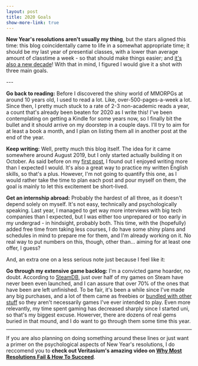 ```yaml
---
layout: post
title: 2020 Goals
show-more-link: true
---
```


**New Year's resolutions aren't usually my thing**, but the stars aligned this time: this blog coincidentally came to life in a somewhat appropriate time; it should be my last year of presential classes, with a lower than average amount of classtime a week - so that should make things easier; and [it's also a new decade](https://xkcd.com/2249/)! With that in mind, I figured I would give it a shot with three main goals.

<!--more--> ---

**Go back to reading:** Before I discovered the shiny world of MMORPGs at around 10 years old, I used to read a lot. Like, over-500-pages-a-week a lot. Since then, I pretty much stuck to a rate of 2-3 non-academic reads a year, a count that's already been beaten for 2020 as I write this! I've been contemplating on getting a Kindle for some years now, so I finally bit the bullet and it should arrive on my doorstep in a couple days. I'll try to aim for at least a book a month, and I plan on listing them all in another post at the end of the year.

**Keep writing:** Well, pretty much this blog itself. The idea for it came somewhere around August 2019, but I only started actually building it on October. As said before on my [first post]({{site.baseurl}}/hi-what-is-this/), I found out I enjoyed writing more than I expected I would. It's also a great way to practice my written English skills, so that's a plus. However, I'm not going to quantify this one, as I would rather take the time to plan each post and pour myself on them, the goal is mainly to let this excitement be short-lived.

**Get an internship abroad:** Probably the hardest of all three, as it doesn't depend solely on myself. It's not easy, technically and psychologically speaking. Last year, I managed to get way more interviews with big tech companies than I expected, but I was either too unprepared or too early in my undergrad - in hindsight, probably both. This time, with the (hopefully) added free time from taking less courses, I do have some shiny plans and schedules in mind to prepare me for them, and I'm already working on it. No real way to put numbers on this, though, other than... aiming for at least one offer, I guess?

And, an extra one on a less serious note just because I feel like it:

**Go through my extensive game backlog:** I'm a convicted game hoarder, no doubt. According to [SteamDB](https://steamdb.info/calculator/76561198060441981/), just over half of my games on Steam have never been even launched, and I can assure that over 70% of the ones that have been are left unfinished. To be fair, it's been a while since I've made any big purchases, and a lot of them came as freebies or [bundled with other stuff](https://www.humblebundle.com/) so they aren't necessarily games I've ever intended to play. Even more relevantly, my time spent gaming has decreased sharply since I started uni, so that's my biggest excuse. Howerver, there are dozens of real gems buried in that mound, and I do want to go through them some time this year.

---

If you are also planning on doing something around these lines or just want a primer on the psychological aspects of New Year's resolutions, I do reccomend you to **check out Veritasium's amazing video on [Why Most Resolutions Fail & How To Succeed](https://www.youtube.com/watch?v=Pm9CQn07OjU)**.